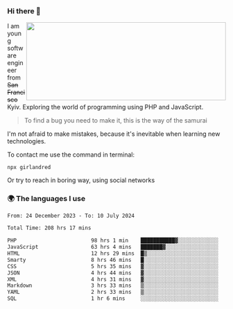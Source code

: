 ### Hi there 👋  

<img align='right' src="https://github-readme-stats.vercel.app/api?username=girlandred&count_private=true&show_icons=true&include_all_commits=true&hide_rank=true&hide_title=true&theme=buefy&card_width=300" width=460 height=180>


I am young software engineer from ~~San Francisco~~ Kyiv. Exploring the world of programming using PHP and JavaScript.


> To find a bug you need to make it, this is the way of the samurai



I'm not afraid to make mistakes, because it's inevitable when learning new technologies.

To contact me use the command in terminal:

```
npx girlandred
```

Or try to reach in boring way, using social networks


### 🌍 The languages I use

<!--START_SECTION:waka-->

```txt
From: 24 December 2023 - To: 10 July 2024

Total Time: 208 hrs 17 mins

PHP                        98 hrs 1 min    ███████████▓░░░░░░░░░░░░░   47.05 %
JavaScript                 63 hrs 4 mins   ███████▓░░░░░░░░░░░░░░░░░   30.28 %
HTML                       12 hrs 29 mins  █▒░░░░░░░░░░░░░░░░░░░░░░░   05.99 %
Smarty                     8 hrs 46 mins   █░░░░░░░░░░░░░░░░░░░░░░░░   04.21 %
CSS                        5 hrs 35 mins   ▓░░░░░░░░░░░░░░░░░░░░░░░░   02.69 %
JSON                       4 hrs 44 mins   ▓░░░░░░░░░░░░░░░░░░░░░░░░   02.28 %
XML                        4 hrs 31 mins   ▓░░░░░░░░░░░░░░░░░░░░░░░░   02.17 %
Markdown                   3 hrs 33 mins   ▒░░░░░░░░░░░░░░░░░░░░░░░░   01.70 %
YAML                       2 hrs 33 mins   ▒░░░░░░░░░░░░░░░░░░░░░░░░   01.22 %
SQL                        1 hr 6 mins     ░░░░░░░░░░░░░░░░░░░░░░░░░   00.54 %
```

<!--END_SECTION:waka-->
